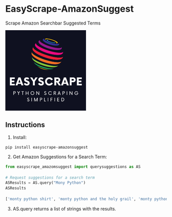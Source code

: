# EasyScrape-AmazonSuggest

Scrape Amazon Searchbar Suggested Terms

<img src="https://github.com/amazingjoe/amazingjoe.github.io/blob/main/imgs/Easyscrape.png" width="50%"/>

## Instructions

1. Install:

```
pip install easyscrape-amazonsuggest
```

2. Get Amazon Suggestions for a Search Term:

```python
from easyscrape_amazomsuggest import querysuggestions as AS

# Request suggestions for a search term
ASResults = AS.query("Mony Python")
ASResults

['monty python shirt', 'monty python and the holy grail', 'monty python', 'monty python blu ray', 'monty python gifts', 'monty python and the holy grail merchandise', 'monty python flying circus complete series', 'monty python dvd', 'monty python door mat', 'monty python fluxx']
```

3. AS.query returns a list of strings with the results.